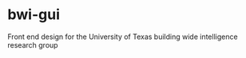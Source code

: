 bwi-gui
=======

Front end design for the University of Texas building wide intelligence research group